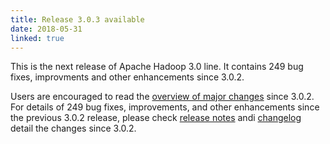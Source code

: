 ```yaml
---
title: Release 3.0.3 available
date: 2018-05-31
linked: true
---
```

<!---
  Licensed under the Apache License, Version 2.0 (the "License");
  you may not use this file except in compliance with the License.
  You may obtain a copy of the License at

   http://www.apache.org/licenses/LICENSE-2.0

  Unless required by applicable law or agreed to in writing, software
  distributed under the License is distributed on an "AS IS" BASIS,
  WITHOUT WARRANTIES OR CONDITIONS OF ANY KIND, either express or implied.
  See the License for the specific language governing permissions and
  limitations under the License. See accompanying LICENSE file.
-->

This is the next release of Apache Hadoop 3.0 line. It contains 249 bug
fixes, improvments and other enhancements since 3.0.2.

Users are encouraged to read the [overview of major
changes](http://hadoop.apache.org/docs/r3.0.3/index.html) since 3.0.2.
For details of 249 bug fixes, improvements, and other enhancements since
the previous 3.0.2 release, please check [release
notes](http://hadoop.apache.org/docs/r3.0.3/hadoop-project-dist/hadoop-common/release/3.0.3/RELEASENOTES.3.0.3.html)
andi
[changelog](http://hadoop.apache.org/docs/r3.0.3/hadoop-project-dist/hadoop-common/release/3.0.3/CHANGES.3.0.3.html)
detail the changes since 3.0.2.
